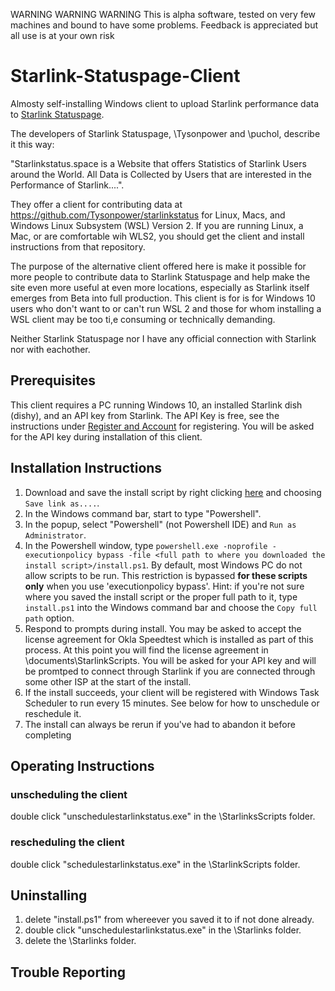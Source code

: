 WARNING   WARNING WARNING This is alpha software, tested on very few machines and bound to have some problems. Feedback is appreciated but all use is at your own risk

# Starlink-Statuspage-Client

Almosty self-installing Windows client to upload Starlink performance data to [Starlink Statuspage](https://Starlinkstatus.space).

The developers of Starlink Statuspage, \Tysonpower and \puchol, describe it this way:

"Starlinkstatus.space is a Website that offers Statistics of Starlink Users around the World. All Data is Collected by Users that are interested in the Performance of Starlink....".

They offer a client for contributing data at https://github.com/Tysonpower/starlinkstatus for Linux, Macs, and Windows Linux Subsystem (WSL) Version 2. If you are running Linux, a Mac, or are comfortable wih WLS2, you should get the client and install instructions from that repository.

The purpose of the alternative client offered here is make it possible for more people to contribute data to Starlink Statuspage and help make the site even more useful at even more locations, especially as Starlink itself emerges from Beta into full production. This client is for  is for Windows 10 users who don't want to or can't run WSL 2 and those for whom installing a WSL client may be too ti,e consuming or technically demanding.

Neither Starlink Statuspage nor I have any official connection with Starlink nor with eachother.

## Prerequisites

This client requires a PC running Windows 10, an installed Starlink dish (dishy), and an API key from Starlink. The API Key is free, see the instructions under [Register and Account]( https://github.com/Tysonpower/starlinkstatus) for registering. You will be asked for the API key during installation of this client.

## Installation Instructions

1. Download and save the install script by right clicking [here](https://github.com/tevslin/Starlink-Statuspage-Clients/raw/main/Install.ps1) and choosing `Save link as....`.
2. In the Windows command bar, start to type "Powershell".
3. In the popup, select "Powershell" (not Powershell IDE) and `Run as Administrator`. 
4. In the Powershell window, type `powershell.exe -noprofile -executionpolicy bypass -file <full path to where you downloaded the install script>/install.ps1`. By default, most Windows PC do not allow scripts to be run. This restriction is bypassed **for these scripts only** when you use 'executionpolicy bypass'. Hint: if you're not sure where you saved the install script or the proper full path to it, type `install.ps1` into the Windows command bar and choose the `Copy full path` option.
5. Respond to prompts during install. You may be asked to accept the license agreement for Okla Speedtest which is installed as part of this process. At this point you will find the license agreement in \documents\StarlinkScripts. You will be asked for your API key and will be promtped to connect through Starlink if you are connected through some other ISP at the start of the install.
6. If the install succeeds, your client will be registered with Windows Task Scheduler to run every 15 minutes. See below for how to unschedule or reschedule it.
7. The install can always be rerun if you've had to abandon it before completing

## Operating Instructions

### unscheduling the client
double click "unschedulestarlinkstatus.exe" in the \StarlinksScripts folder.

### rescheduling the client
double click "schedulestarlinkstatus.exe" in the \StarlinkScripts folder.

## Uninstalling

1. delete "install.ps1" from whereever you saved it to if not done already.
2. double click "unschedulestarlinkstatus.exe" in the \Starlinks folder.
3. delete the \Starlinks folder.

## Trouble Reporting




